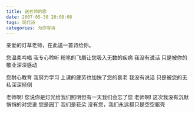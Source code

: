 ```yaml
---
title: 送老师的歌
date: 2007-05-30 20:08:08
tags: 现代诗
categories: 为你写诗
---
```

亲爱的灯草老师，在此送一首诗给你。
<!-- more -->
您温柔吟唱
我专心聆听
粉笔的飞屑让您吸入无数的疾病
我没有说话
只是被你的敬业深深感动

您耐心教育
我努力学习
上课的疲劳也加快了您的衰老
我没有说话
只是被您的无私深深倾倒

老师啊!
您说你是灯光给我们照明但有一天我们会忘了您
老师啊!
这次我没有沉默
悄悄的对您说
您是园丁
我们是花朵
没有您，我们永远都只是空空躯壳